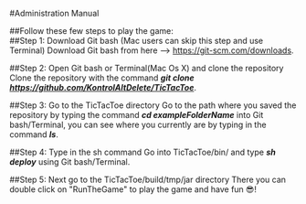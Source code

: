 #Administration Manual

##Follow these few steps to play the game: <br />
##Step 1: Download Git bash (Mac users can skip this step and use Terminal)
Download Git bash from here --> https://git-scm.com/downloads.

##Step 2: Open Git bash or Terminal(Mac Os X) and clone the repository 
Clone the repository with the command __*git clone https://github.com/KontrolAltDelete/TicTacToe*__.

##Step 3: Go to the TicTacToe directory
Go to the path where you saved the repository by typing the command __*cd exampleFolderName*__ into Git bash/Terminal, you can see where you currently are by typing in the command __*ls*__.

##Step 4: Type in the sh command
Go into TicTacToe/bin/ and type __*sh deploy*__ using Git bash/Terminal.

##Step 5: Next go to the TicTacToe/build/tmp/jar directory 
There you can double click on "RunTheGame" to play the game and have fun :sunglasses:!
